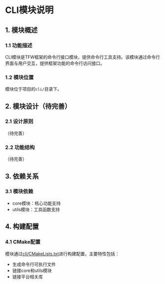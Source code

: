 # CLI模块说明

## 1. 模块概述

### 1.1 功能描述

CLI模块是TFW框架的命令行接口模块，提供命令行工具支持。该模块通过命令行界面与用户交互，提供框架功能的命令行访问接口。

### 1.2 模块位置

模块位于项目的`cli/`目录下。

## 2. 模块设计（待完善）

### 2.1 设计原则

（待完善）

### 2.2 功能结构

（待完善）

## 3. 依赖关系

### 3.1 模块依赖

- core模块：核心功能支持
- utils模块：工具函数支持

## 4. 构建配置

### 4.1 CMake配置

模块通过[cli/CMakeLists.txt](./CMakeLists.txt)进行构建配置，主要特性包括：

- 生成命令行可执行文件
- 链接core和utils模块
- 链接平台相关库
